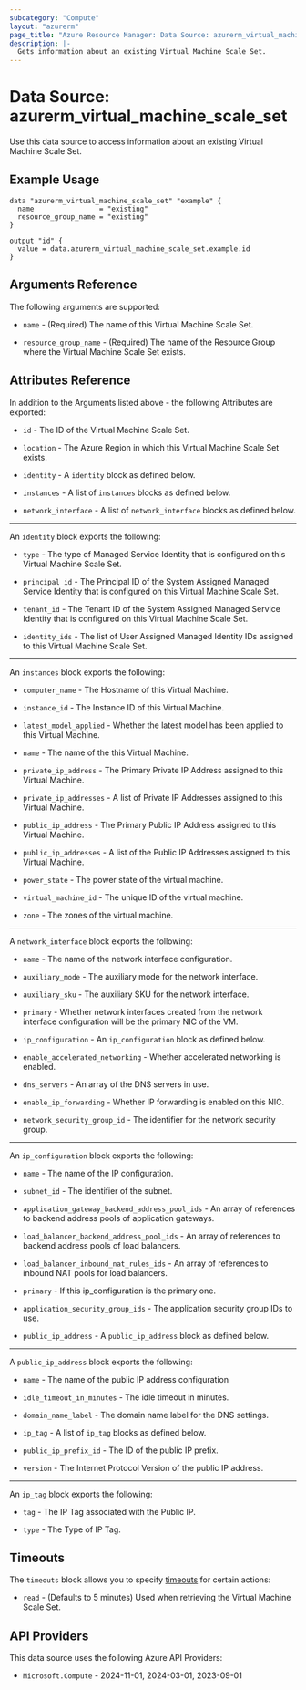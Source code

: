 ```yaml
---
subcategory: "Compute"
layout: "azurerm"
page_title: "Azure Resource Manager: Data Source: azurerm_virtual_machine_scale_set"
description: |-
  Gets information about an existing Virtual Machine Scale Set.
---
```


# Data Source: azurerm_virtual_machine_scale_set

Use this data source to access information about an existing Virtual Machine Scale Set.

## Example Usage

```hcl
data "azurerm_virtual_machine_scale_set" "example" {
  name                = "existing"
  resource_group_name = "existing"
}

output "id" {
  value = data.azurerm_virtual_machine_scale_set.example.id
}
```

## Arguments Reference

The following arguments are supported:

* `name` - (Required) The name of this Virtual Machine Scale Set.

* `resource_group_name` - (Required) The name of the Resource Group where the Virtual Machine Scale Set exists.

## Attributes Reference

In addition to the Arguments listed above - the following Attributes are exported:

* `id` - The ID of the Virtual Machine Scale Set.

* `location` - The Azure Region in which this Virtual Machine Scale Set exists.

* `identity` - A `identity` block as defined below.

* `instances` - A list of `instances` blocks as defined below.

* `network_interface` - A list of `network_interface` blocks as defined below.

---

An `identity` block exports the following:

* `type` - The type of Managed Service Identity that is configured on this Virtual Machine Scale Set.

* `principal_id` - The Principal ID of the System Assigned Managed Service Identity that is configured on this Virtual Machine Scale Set.

* `tenant_id` - The Tenant ID of the System Assigned Managed Service Identity that is configured on this Virtual Machine Scale Set.

* `identity_ids` - The list of User Assigned Managed Identity IDs assigned to this Virtual Machine Scale Set.

---

An `instances` block exports the following:

* `computer_name` - The Hostname of this Virtual Machine.

* `instance_id` - The Instance ID of this Virtual Machine.

* `latest_model_applied` - Whether the latest model has been applied to this Virtual Machine.

* `name` - The name of the this Virtual Machine.

* `private_ip_address` - The Primary Private IP Address assigned to this Virtual Machine.
 
* `private_ip_addresses` - A list of Private IP Addresses assigned to this Virtual Machine.
 
* `public_ip_address` - The Primary Public IP Address assigned to this Virtual Machine.

* `public_ip_addresses` - A list of the Public IP Addresses assigned to this Virtual Machine.
 
* `power_state` - The power state of the virtual machine.

* `virtual_machine_id` - The unique ID of the virtual machine.

* `zone` - The zones of the virtual machine.

---

A `network_interface` block exports the following:

* `name` - The name of the network interface configuration.

* `auxiliary_mode` - The auxiliary mode for the network interface.

* `auxiliary_sku` - The auxiliary SKU for the network interface.

* `primary` - Whether network interfaces created from the network interface configuration will be the primary NIC of the VM.

* `ip_configuration` - An `ip_configuration` block as defined below.

* `enable_accelerated_networking` - Whether accelerated networking is enabled.

* `dns_servers` - An array of the DNS servers in use.

* `enable_ip_forwarding` - Whether IP forwarding is enabled on this NIC.

* `network_security_group_id` - The identifier for the network security group.

---

An `ip_configuration` block exports the following:

* `name` - The name of the IP configuration.

* `subnet_id` - The identifier of the subnet.

* `application_gateway_backend_address_pool_ids` - An array of references to backend address pools of application gateways.

* `load_balancer_backend_address_pool_ids` - An array of references to backend address pools of load balancers.

* `load_balancer_inbound_nat_rules_ids` - An array of references to inbound NAT pools for load balancers.

* `primary` -  If this ip_configuration is the primary one.

* `application_security_group_ids` -  The application security group IDs to use.

* `public_ip_address` - A `public_ip_address` block as defined below.

---

A `public_ip_address` block exports the following:

* `name` - The name of the public IP address configuration

* `idle_timeout_in_minutes` - The idle timeout in minutes.

* `domain_name_label` - The domain name label for the DNS settings.

* `ip_tag` - A list of `ip_tag` blocks as defined below.

* `public_ip_prefix_id` - The ID of the public IP prefix.

* `version` - The Internet Protocol Version of the public IP address.

---

An `ip_tag` block exports the following:

* `tag` - The IP Tag associated with the Public IP.

* `type` - The Type of IP Tag.

## Timeouts

The `timeouts` block allows you to specify [timeouts](https://developer.hashicorp.com/terraform/language/resources/configure#define-operation-timeouts) for certain actions:

* `read` - (Defaults to 5 minutes) Used when retrieving the Virtual Machine Scale Set.

## API Providers
<!-- This section is generated, changes will be overwritten -->
This data source uses the following Azure API Providers:

* `Microsoft.Compute` - 2024-11-01, 2024-03-01, 2023-09-01
